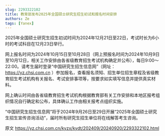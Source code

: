 ```yaml
---
slug: 2293322102
title: 教育部发布2025年全国硕士研究生招生初试和报名时间安排
authors: Ze
tags: [Yanex]
---
```



2025年全国硕士研究生招生初试时间为2024年12月21日至22日，考试时长为6小时的考试科目在12月23日举行。

网上报名时间为2024年10月15日至10月28日（网上预报名时间为2024年10月9日至10月12日，相关工作安排由各省级教育招生考试机构确定并公布），每日9:00～22:00。请考生届时登录“中国研究生招生信息网”（网址：https://yz.chsi.com.cn ）参加报名，查看报名须知、招生单位招生章程及省级教育招生考试机构有关报名、考试安排事项等，按要求如实填写信息并提供真实材料。

网上确认时间由各省级教育招生考试机构根据教育部有关工作安排和本地区报考组织情况自行确定和公布，具体确认工作由相关报考点组织实施。

“中国研究生招生信息网”将于2024年9月26日至29日开展“2025年全国硕士研究生招生宣传咨询活动”，届时所有研究生招生单位将在线解答考生咨询。

原文 https://yz.chsi.com.cn/kyzx/kydt/202409/20240920/2293322102.html